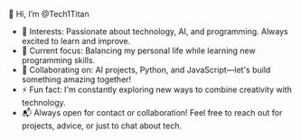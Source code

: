 👋 Hi, I’m @Tech1Titan
- 👀 Interests: Passionate about technology, AI, and programming. Always excited to learn and improve.
- 🌱 Current focus: Balancing my personal life while learning new programming skills.
- 💞️ Collaborating on: AI projects, Python, and JavaScript—let's build something amazing together!
- ⚡ Fun fact: I'm constantly exploring new ways to combine creativity with technology.
- 📬 Always open for contact or collaboration! Feel free to reach out for projects, advice, or just to chat about tech.

<!---
Tech1Titan/Tech1Titan is a ✨ special ✨ repository because its `README.md` (this file) appears on your GitHub profile.
You can click the Preview link to take a look at your changes.
--->
